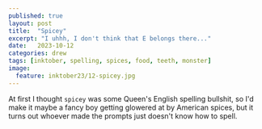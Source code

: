 ```yaml
---
published: true
layout: post
title:  "Spicey"
excerpt: "I uhhh, I don't think that E belongs there..."
date:   2023-10-12
categories: drew
tags: [inktober, spelling, spices, food, teeth, monster]
image:
  feature: inktober23/12-spicey.jpg
---
```


At first I thought `spicey` was some Queen's English spelling bullshit, so I'd make it maybe a fancy boy getting glowered at by American spices, but it turns out whoever made the prompts just doesn't know how to spell. 